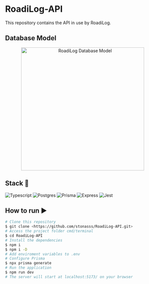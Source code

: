 # RoadiLog-API

This repository contains the API in use by RoadiLog.

## Database Model
<div align="center">
  <img height="400" src="https://i.imgur.com/JcjwMBd.png" alt="RoadiLog Database Model">
</div>

## Stack :toolbox:

<div align="left">
<img src="https://img.shields.io/badge/typescript-%23007ACC.svg?style=for-the-badge&logo=typescript&logoColor=white" alt="Typescript" Title="typescript"  />
<img src="https://img.shields.io/badge/postgres-%23316192.svg?style=for-the-badge&logo=postgresql&logoColor=white" alt="Postgres" Title="postgres" />
<img src="https://img.shields.io/badge/Prisma-3982CE?style=for-the-badge&logo=Prisma&logoColor=white" alt="Prisma" Title="prisma"  />
<img src="https://img.shields.io/badge/express.js-%23404d59.svg?style=for-the-badge&logo=express&logoColor=%2361DAFB" alt="Express" Title="express"  />
<img src="https://img.shields.io/badge/-jest-%23C21325?style=for-the-badge&logo=jest&logoColor=white" alt="Jest" Title="jest" />
  </div>

## How to run ▶️
```bash
# Clone this repository
$ git clone <https://github.com/stonasss/RoadiLog-API.git>
# Access the project folder cmd/terminal
$ cd RoadiLog-API
# Install the dependencies
$ npm i
$ npm i -D
# Add enviroment variables to .env
# Configure Prisma
$ npx prisma generate
# Run the application 
$ npm run dev
# The server will start at localhost:5173/ on your browser 
```
